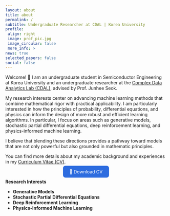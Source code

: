 ```yaml
---
layout: about
title: about
permalink: /
subtitle: Undergraduate Researcher at CDAL | Korea University 
profile:
 align: right
 image: prof_pic.jpg
 image_circular: false
 more_info: >
news: true
selected_papers: false
social: false
---
```


Welcome! :wave: I am an undergraduate student in Semiconductor Engineering at Korea University and an undergraduate researcher at the [Complex Data Analytics Lab (CDAL)](https://sites.google.com/view/ku-cdal), advised by Prof. Junhee Seok.

My research interests center on advancing machine learning methods that combine mathematical rigor with practical applicability. I am particularly interested in how the principles of probability, differential equations, and physics can inform the design of more robust and efficient learning algorithms. In particular, I focus on areas such as generative models, stochastic partial differential equations, deep reinforcement learning, and physics-informed machine learning.

I believe that blending these directions provides a pathway toward models that are not only powerful but also grounded in mathematic principles.

You can find more details about my academic background and experiences in my [Curriculum Vitae (CV)](/assets/CV_Jaewon_Kim.pdf).

<p align="center">
  <a href="/assets/CV_Jaewon_Kim.pdf" class="btn btn-primary" style="padding:10px 20px; background-color:#2d6cdf; color:white; border-radius:8px; text-decoration:none;">
    📄 Download CV
  </a>
</p>  

**Research Interests**  
* **Generative Models**
* **Stochastic Partial Differential Equations**
* **Deep Reinforcement Learning** 
* **Physics-Informed Machine Learning**






